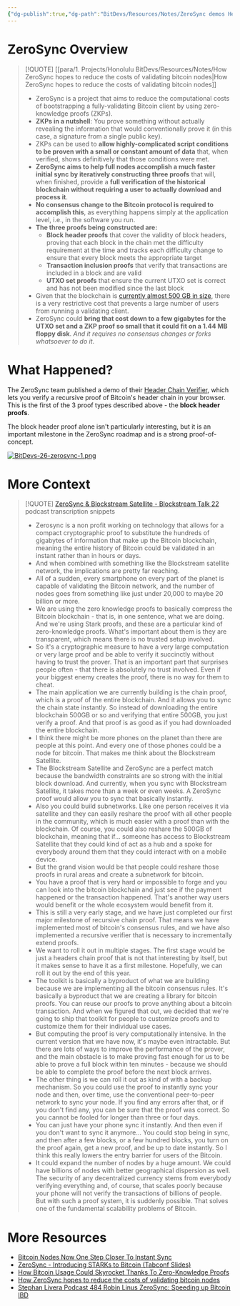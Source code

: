 ```yaml
---
{"dg-publish":true,"dg-path":"BitDevs/Resources/Notes/ZeroSync demos Header Chain Verifier - Instantly verify Bitcoin's block header chain in your browser.md","permalink":"/bit-devs/resources/notes/zero-sync-demos-header-chain-verifier-instantly-verify-bitcoin-s-block-header-chain-in-your-browser/","title":"ZeroSync demos Header Chain Verifier - Instantly verify Bitcoin's block header chain in your browser","tags":["bitdevs","bitcoin","socratic-26","zkp","proof","node","sync","decentralization","zerosync"],"noteIcon":"3","created":"2023-09-12T21:29:50.183-10:00","updated":"2023-09-17T12:50:16.212-10:00"}
---
```




# ZeroSync Overview

> [!QUOTE] [[para/1. Projects/Honolulu BitDevs/Resources/Notes/How ZeroSync hopes to reduce the costs of validating bitcoin nodes\|How ZeroSync hopes to reduce the costs of validating bitcoin nodes]]
> - ZeroSync is a project that aims to reduce the computational costs of bootstrapping a fully-validating Bitcoin client by using zero-knowledge proofs (ZKPs).
> - **ZKPs in a nutshell**: You prove something without actually revealing the information that would conventionally prove it (in this case, a signature from a single public key).
> - ZKPs can be used to **allow highly-complicated script conditions to be proven with a small or constant amount of data** that, when verified, shows definitively that those conditions were met.
> - **ZeroSync aims to help full nodes accomplish a much faster initial sync by iteratively constructing three proofs** that will, when finished, provide a **full verification of the historical blockchain without requiring a user to actually download and process it**.
> - **No consensus change to the Bitcoin protocol is required to accomplish this**, as everything happens simply at the application level, i.e., in the software you run.
> - **The three proofs being constructed are:**
> 	- **Block header proofs** that cover the validity of block headers, proving that each block in the chain met the difficulty requirement at the time and tracks each difficulty change to ensure that every block meets the appropriate target
> 	- **Transaction inclusion proofs** that verify that transactions are included in a block and are valid
> 	- **UTXO set proofs** that ensure the current UTXO set is correct and has not been modified since the last block
> - Given that the blockchain is [currently almost 500 GB in size](https://ycharts.com/indicators/bitcoin_blockchain_size), there is a very restrictive cost that prevents a large number of users from running a validating client.
> - ZeroSync could **bring that cost down to a few gigabytes for the UTXO set and a ZKP proof so small that it could fit on a 1.44 MB floppy disk**. _And it requires no consensus changes or forks whatsoever to do it_.

# What Happened?

The ZeroSync team published a demo of their [Header Chain Verifier](https://zerosync.org/demo/), which lets you verify a recursive proof of Bitcoin's header chain in your browser. This is the first of the 3 proof types described above - the **block header proofs**.

The block header proof alone isn't particularly interesting, but it is an important milestone in the ZeroSync roadmap and is a strong proof-of-concept.

[![BitDevs-26-zerosync-1.png](/img/user/para/artifacts/BitDevs-26-zerosync-1.png)](https://x.com/robin_linus/status/1700601091329606124?s=20)

# More Context

> [!QUOTE] [ZeroSync & Blockstream Satellite - Blockstream Talk 22](https://blockstreamtalk.com/episodes/blockstream-talk-22-zerosync-blockstream-satellite-kVi9Kqxs) podcast transcription snippets
> - Zerosync is a non profit working on technology that allows for a compact cryptographic proof to substitute the hundreds of gigabytes of information that make up the Bitcoin blockchain, meaning the entire history of Bitcoin could be validated in an instant rather than in hours or days.
> - And when combined with something like the Blockstream satellite network, the implications are pretty far reaching.
> - All of a sudden, every smartphone on every part of the planet is capable of validating the Bitcoin network, and the number of nodes goes from something like just under 20,000 to maybe 20 billion or more.
> - We are using the zero knowledge proofs to basically compress the Bitcoin blockchain - that is, in one sentence, what we are doing. And we're using Stark proofs, and these are a particular kind of zero-knowledge proofs. What's important about them is they are transparent, which means there is no trusted setup involved.
> - So it's a cryptographic measure to have a very large computation or very large proof and be able to verify it succinctly without having to trust the prover. That is an important part that surprises people often - that there is absolutely no trust involved. Even if your biggest enemy creates the proof, there is no way for them to cheat.
> - The main application we are currently building is the chain proof, which is a proof of the entire blockchain. And it allows you to sync the chain state instantly. So instead of downloading the entire blockchain 500GB or so and verifying that entire 500GB, you just verify a proof. And that proof is as good as if you had downloaded the entire blockchain.
> - I think there might be more phones on the planet than there are people at this point. And every one of those phones could be a node for bitcoin. That makes me think about the Blockstream Satellite.
> - The Blockstream Satellite and ZeroSync are a perfect match because the bandwidth constraints are so strong with the initial block download. And currently, when you sync with Blockstream Satellite, it takes more than a week or even weeks. A ZeroSync proof would allow you to sync that basically instantly.
> - Also you could build subnetworks. Like one person receives it via satellite and they can easily reshare the proof with all other people in the community, which is much easier with a proof than with the blockchain. Of course, you could also reshare the 500GB of blockchain, meaning that if... someone has access to Blockstream Satellite that they could kind of act as a hub and a spoke for everybody around them that they could interact with on a mobile device.
> - But the grand vision would be that people could reshare those proofs in rural areas and create a subnetwork for bitcoin.
> - You have a proof that is very hard or impossible to forge and you can look into the bitcoin blockchain and just see if the payment happened or the transaction happened. That's another way users would benefit or the whole ecosystem would benefit from it.
> - This is still a very early stage, and we have just completed our first major milestone of recursive chain proof. That means we have implemented most of bitcoin's consensus rules, and we have also implemented a recursive verifier that is necessary to incrementally extend proofs.
> - We want to roll it out in multiple stages. The first stage would be just a headers chain proof that is not that interesting by itself, but it makes sense to have it as a first milestone. Hopefully, we can roll it out by the end of this year.
> - The toolkit is basically a byproduct of what we are building because we are implementing all the bitcoin consensus rules. It's basically a byproduct that we are creating a library for bitcoin proofs. You can reuse our proofs to prove anything about a bitcoin transaction. And when we figured that out, we decided that we're going to ship that toolkit for people to customize proofs and to customize them for their individual use cases.
> - But computing the proof is very computationally intensive. In the current version that we have now, it's maybe even intractable. But there are lots of ways to improve the performance of the prover, and the main obstacle is to make proving fast enough for us to be able to prove a full block within ten minutes - because we should be able to complete the proof before the next block arrives.
> - The other thing is we can roll it out as kind of with a backup mechanism. So you could use the proof to instantly sync your node and then, over time, use the conventional peer-to-peer network to sync your node. If you find any errors after that, or if you don't find any, you can be sure that the proof was correct. So you cannot be fooled for longer than three or four days.
> - You can just have your phone sync it instantly. And then even if you don't want to sync it anymore... You could stop being in sync, and then after a few blocks, or a few hundred blocks, you turn on the proof again, get a new proof, and be up to date instantly. So I think this really lowers the entry barrier for users of the Bitcoin.
> - It could expand the number of nodes by a huge amount. We could have billions of nodes with better geographical dispersion as well. The security of any decentralized currency stems from everybody verifying everything and, of course, that scales poorly because your phone will not verify the transactions of billions of people. But with such a proof system, it is suddenly possible. That solves one of the fundamental scalability problems of Bitcoin.
> 



# More Resources
- [Bitcoin Nodes Now One Step Closer To Instant Sync](https://bitcoinmagazine.com/technical/bitcoin-nodes-now-one-step-closer-to-instant-sync)
- [ZeroSync - Introducing STARKs to Bitcoin (Tabconf Slides)](https://docs.google.com/presentation/d/1KgNTxulMnIa3SCQIh4P061cIW6Jz_IZYMwqzaohA8ds/edit?pli=1#slide=id.g27e0704f09f_0_4)
- [How Bitcoin Usage Could Skyrocket Thanks To Zero-Knowledge Proofs](https://www.forbes.com/sites/digital-assets/2023/08/21/how-bitcoin-usage-could-skyrocket-thanks-to-zero-knowledge-proofs/?sh=62c73b04bde6)
- [How ZeroSync hopes to reduce the costs of validating bitcoin nodes](https://bitcoinmagazine.com/technical/zerosync-reduces-bitcoin-node-validation)
- [Stephan Livera Podcast 484 Robin Linus ZeroSync: Speeding up Bitcoin IBD](https://stephanlivera.com/episode/484/)


